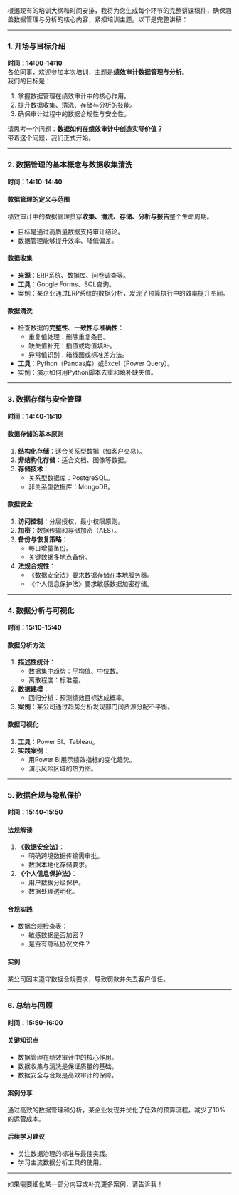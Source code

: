 根据现有的培训大纲和时间安排，我将为您生成每个环节的完整讲课稿件，确保涵盖数据管理与分析的核心内容，紧扣培训主题。以下是完整讲稿：

---

### **1. 开场与目标介绍**

**时间：14:00-14:10**  
各位同事，欢迎参加本次培训，主题是**绩效审计数据管理与分析**。  
我们的目标是：

1. 掌握数据管理在绩效审计中的核心作用。
2. 提升数据收集、清洗、存储与分析的技能。
3. 确保审计过程中的数据合规性与安全性。

请思考一个问题：**数据如何在绩效审计中创造实际价值？**  
带着这个问题，我们正式开始。

---

### **2. 数据管理的基本概念与数据收集清洗**

**时间：14:10-14:40**

#### 数据管理的定义与范围

绩效审计中的数据管理贯穿**收集、清洗、存储、分析与报告**整个生命周期。

- 目标是通过高质量数据支持审计结论。
- 数据管理能够提升效率、降低偏差。

#### 数据收集

- **来源**：ERP系统、数据库、问卷调查等。
- **工具**：Google Forms、SQL查询。
- 案例：某企业通过ERP系统的数据分析，发现了预算执行中的效率提升空间。

#### 数据清洗

- 检查数据的**完整性**、**一致性**与**准确性**：
    - 重复值处理：删除重复条目。
    - 缺失值补充：插值或均值填补。
    - 异常值识别：箱线图或标准差方法。
- **工具**：Python（Pandas库）或Excel（Power Query）。
- 实例：演示如何用Python脚本去重和填补缺失值。

---

### **3. 数据存储与安全管理**

**时间：14:40-15:10**

#### 数据存储的基本原则

1. **结构化存储**：适合关系型数据（如客户交易）。
2. **非结构化存储**：适合文档、图像等数据。
3. **存储技术**：
    - 关系型数据库：PostgreSQL。
    - 非关系型数据库：MongoDB。

#### 数据安全

1. **访问控制**：分层授权，最小权限原则。
2. **加密**：数据传输和存储加密（AES）。
3. **备份与恢复策略**：
    - 每日增量备份。
    - 关键数据多地点备份。
4. **法规合规性**：
    - 《数据安全法》要求数据存储在本地服务器。
    - 《个人信息保护法》要求敏感数据加密存储。

---

### **4. 数据分析与可视化**

**时间：15:10-15:40**

#### 数据分析方法

1. **描述性统计**：
    - 数据集中趋势：平均值、中位数。
    - 离散程度：标准差。
2. **数据建模**：
    - 回归分析：预测绩效目标达成概率。
3. **案例**：某公司通过趋势分析发现部门间资源分配不平衡。

#### 数据可视化

1. **工具**：Power BI、Tableau。
2. **实践案例**：
    - 用Power BI展示绩效指标的变化趋势。
    - 演示风险区域的热力图。

---

### **5. 数据合规与隐私保护**

**时间：15:40-15:50**

#### 法规解读

1. **《数据安全法》**：
    - 明确跨境数据传输需审批。
    - 数据本地化存储要求。
2. **《个人信息保护法》**：
    - 用户数据分级保护。
    - 数据处理透明化。

#### 合规实践

- 数据合规检查表：
    - 敏感数据是否加密？
    - 是否有隐私协议文件？

#### 实例

某公司因未遵守数据合规要求，导致罚款并失去客户信任。

---

### **6. 总结与回顾**

**时间：15:50-16:00**

#### 关键知识点

- 数据管理在绩效审计中的核心作用。
- 数据收集与清洗是保证质量的基础。
- 数据安全与合规是高效审计的保障。

#### 案例分享

通过高效的数据管理和分析，某企业发现并优化了低效的预算流程，减少了10%的运营成本。

#### 后续学习建议

- 关注数据治理的标准与最佳实践。
- 学习主流数据分析工具的使用。

---

如果需要细化某一部分内容或补充更多案例，请告诉我！
